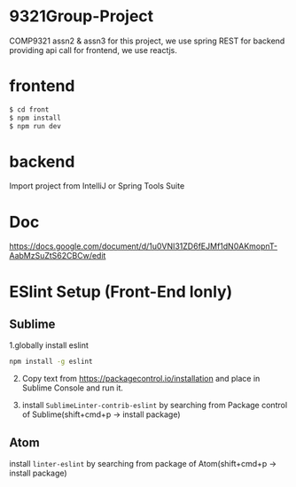 # 9321Group-Project
COMP9321 assn2 &amp; assn3
for this project, we use spring REST for backend providing api call
for frontend, we use reactjs.
# frontend

```sh
$ cd front
$ npm install
$ npm run dev
```

# backend

Import project from IntelliJ or Spring Tools Suite


# Doc
https://docs.google.com/document/d/1u0VNI31ZD6fEJMf1dN0AKmopnT-AabMzSuZtS62CBCw/edit

# ESlint Setup (Front-End lonly)
## Sublime
1.globally install eslint
```sh
npm install -g eslint
```
2. Copy text from https://packagecontrol.io/installation and place in Sublime Console and run it.

3. install `SublimeLinter-contrib-eslint` by searching from Package control of Sublime(shift+cmd+p -> install package)

## Atom
install `linter-eslint` by searching from package of Atom(shift+cmd+p -> install package)
